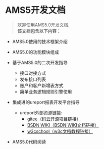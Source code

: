 # AMS5开发文档
> 欢迎使用AMS5.0开发文档.  
**该文档包含以下内容：**
+ AMS5.0使用的技术框架介绍

+ AMS5.0的功能模块组成

+ 基于AMS5.0的二次开发指导
   + 接口对接方式
   + 发布接口列表
   + 账户和客户新增表方式
   + 简单业务逻辑规则引擎使用
+ 集成进的ureport报表开发平台指导
   + ureport外部资源链接:
      + [gitee（码云开源项目链接）](https://gitee.com/youseries/ureport/ "giee开源项目链接")
      + [BSDN WIKI（BSDN WIKI文档链接）](http://wiki.bsdn.org/display/UR/ureport2+Home "BSDN WIKI文档链接")
      + [w3cschool（w3c文档教程链接）](https://www.w3cschool.cn/ureport "w3c文档教程链接")
+ AMS5.0代码阅读